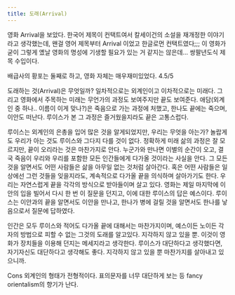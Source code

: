 ```yaml
---
title: 도래(Arrival)
---
```


영화 Arrival을 보았다. 한국어 제목이 컨택트여서 칼세이건의 소설을 재개정한 이야기라고 생각했는데, 왠걸 영어 제목부터 Arrival 이었고 한글로먼 컨택트였다;;; 이 영화가 굳이 그렇게 옜날 영화의 명성에 기생할 필요가 있는 거 같지는 않은데... 쌍팔년도식 제목 수입이다.

배급사의 황포는 둘째로 하고, 영화 자체는 매우재미있었다. 4.5/5

도래하는 것(Arrival)은 무엇일까? 일차적으로는 외계인이고 이차적으로는 미래다. 그리고 영화에서 주목하는 미래는 무언가의 과정도 보여주지만 끝도 보여준다. 애담(외계인 중 하나.. 이름이 이게 맞나?)은 죽음으로 가는 과정에 처했고, 한나도 끝에는 죽으며, 이안도 떠난다. 루이스가 본 그 과정은 즐거웠을지라도 끝은 고통스럽다.

루이스는 외계인의 은총을 입어 많은 것을 알게되었지만, 우리는 무엇을 아는가? 놀랍게도 우리가 아는 것도 루이스와 그다지 다를 것이 없다. 정확하게 미래 삶의 과정은 잘 모르지만, 끝이 오리라는 것은 마찬가지로 안다. 누군가와 만나면 이별의 순간이 오고, 결국 죽음이 우리와 우리를 포함한 모든 인간들에게 다가올 것이라는 사실을 안다. 그 모든 것을 알면서도 어떤 사람들은 삶을 아무일 없는 것처럼 살아간다. 혹은 어떤 사람들은 일상에선 그런 것들을 잊을지라도, 계속적으로 다가올 끝을 의식하며 살아가기도 한다. 우리는 자연스럽게 끝을 각각의 방식으로 받아들이며 살고 있다. 영화는 제일 마지막에 이안의 입을 빌어서 다시 한 번 이 질문을 던지고, 이에 대한 루이스의 답은 예스이다. 루이스는 이안과의 끝을 알면서도 이안을 만나고, 한나가 병에 걸릴 것을 알면서도 한나를 낳음으로서 질문에 답하였다.

인간은 모두 루이스와 적어도 다가올 끝에 대해서는 마찬가지이며, 예스이든 노이든 각자의 방법으로 피할 수 없는 그것의 도래를 알고있다. 지각하지 않고 있을 뿐. 이것이 영화가 장치들을 이용해 던지는 메세지라고 생각한다. 루이스가 대단하다고 생각했다면, 자기자신도 대단하다고 생각해도 좋다. 지각하지 않고 있을 뿐 마찬가지를 살아내고 있으니까.

Cons
외계인의 형태가 전형적이다.
표의문자를 너무 대단하게 보는 등 fancy orientalism의 향기가 난다.
